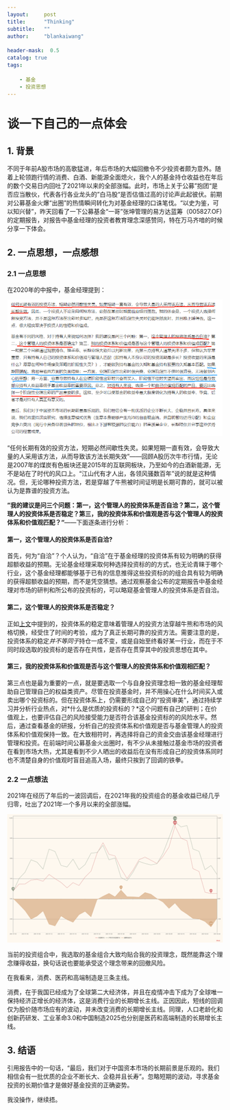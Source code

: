```yaml
---
layout:     post
title:      "Thinking"
subtitle:   ""
author:     "blankaiwang"

header-mask:  0.5
catalog: true
tags:

    - 基金
	- 投资思想
---
```




# 谈一下自己的一点体会

## 1. 背景

不同于年前A股市场的高歌猛进，年后市场的大幅回撤令不少投资者颇为意外。随着上轮领跑行情的消费、白酒、新能源全面熄火，我个人的基金持仓收益也在年后的数个交易日内回吐了2021年以来的全部涨幅。此时，市场上关于公募”抱团“是否应当散伙，代表各行各业龙头的”白马股“是否估值过高的讨论声此起彼伏。前期对公募基金火爆“出圈”的热情瞬间转化为对基金经理的口诛笔伐。“以史为鉴，可以知兴替”，昨天回看了一下公募基金“一哥”张坤管理的易方达蓝筹（005827.OF)的定期报告，对报告中基金经理的投资者教育理念深感赞同，特在万马齐喑的时候分享一下体会。



## 2. 一点思想，一点感想

### 2.1 一点思想

在2020年的中报中，基金经理提到：

![](https://github.com/blankaiwang/blankaiwang.github.io/raw/master/_posts/2021-02-26-谈一下自己当前的一点体会.assets/3.png)

<span id = "method">“任何长期有效的投资方法，短期必然间歇性失灵。如果短期一直有效，会导致大量的人采用该方法，从而导致该方法长期失效”——回顾A股历次牛市行情，无论是2007年的煤炭有色板块还是2015年的互联网板块，乃至如今的白酒新能源，无不是站在了时代的风口上。“江山代有才人出，各领风骚数百年”说的就是这种情况。但，无论哪种投资方法，若是穿越了牛熊被时间证明是长期可靠的，就可以被认为是靠谱的投资方法。</span>

**”我的建议是问三个问题：第一，这个管理人的投资体系是否自洽？第二，这个管理人的投资体系是否稳定？第三，我的投资体系和价值观是否与这个管理人的投资体系和价值观匹配？“**——下面逐条进行分析：

#### 第一，这个管理人的投资体系是否自洽?

首先，何为“自洽”？个人认为，“自洽”在于基金经理的投资体系有较为明确的获得超额收益的预期。无论基金经理采取何种选择投资标的的方式，也无论青睐于哪个行业，这个基金经理都能够基于已有的信息推得这些投资标的的组合具有较为明确的获得超额收益的预期，而不是凭空猜想。通过观察基金公布的定期报告中基金经理对市场的研判和所公布的投资标的，可以略窥基金管理人的投资体系是否自洽。

#### 第二，这个管理人的投资体系是否稳定？

正如[上文](#method)中提到的，投资体系的稳定意味着管理人的投资方法穿越牛熊和市场的风格切换，经受住了时间的考验，成为了真正长期可靠的投资方法。需要注意的是，投资体系的稳定*并不等同于*持仓一成不变，或是自始至终看好某一行业，而在于不同时段选取的投资标的是否存在共性，是否存在贯穿其中的投资思想在其中。

#### 第三，我的投资体系和价值观是否与这个管理人的投资体系和价值观相匹配？

第三点也是最为重要的一点，就是要选取一个与自身投资理念相一致的基金经理帮助自己管理自己的权益类资产。尽管在投资基金时，并不用操心在什么时间买入或卖出哪个投资标的。但在投资体系上，仍需要形成自己的“投资审美”，通过持续学习并分析行业热点，对*什么是优质的投资标的？*这个问题有自己的研判；在价值观上，也要评估自己的风险接受能力是否符合该基金投资标的的风险水平。然后，通过查看基金的研报，分析自己的投资体系和价值观是否与基金管理人的投资体系和价值观保持一致。在大致相符时，再选择将自己的资金交由该基金经理进行管理和投资。在前端时间公募基金火出圈时，有不少从未接触过基金市场的投资者在看到市场大热，尤其是看到不少人晒出的收益后在没有形成自己的投资体系同时也不清楚自身的价值观时盲目追高入场，最终只挨到了回调的铁拳。

### 2.2 一点想法

2021年在经历了年后的一波回调后，在2021年我的投资组合的基金收益已经几乎归零，吐出了2021年一个多月以来的全部涨幅。

![权益类资产走势](https://github.com/blankaiwang/blankaiwang.github.io/raw/master/_posts/2021-02-26-谈一下自己当前的一点体会.assets/2.png)

当前的投资组合中，我选取的基金组合大致均贴合我的投资理念，既然能靠这个理念赚得收益，换句话说也要能承受这个理念带来的回撤风险。

在我看来，消费、医药和高端制造是三条主线。

消费，在于我国已经成为了全球第二大经济体，并且在疫情冲击下成为了全球唯一保持经济正增长的经济体，这是消费行业的长期增长主线。正因因此，短线的回调仅为股价随市场应有的波动，并未改变消费的长期增长主线。同理，人口老龄化和创新药研发、工业革命3.0和中国制造2025也分别是医药和高端制造的长期增长主线。



## 3. 结语

引用报告中的一句话，“最后，我们对于中国资本市场的长期前景是乐观的。我们相信会有一批优质的企业不断长大、企稳并且长寿”。忽略短期的波动，寻求基金投资的长期价值才是做好基金投资的正确姿势。

我没操作，继续捂。

